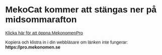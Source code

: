 <!DOCTYPE html>
<html>
<body>

<h1 style="font-family:arial;">MekoCat kommer att stängas ner på midsommarafton</h1>
<a href="https://pro.mekonomen.se" style="font-family:arial;">Klicka här för att öppna MekonomenPro</a>

<p style="font-family:arial;">Kopiera och klistra in i din webbläsare om länken inte fungerar: <b>https://pro.mekonomen.se</b></p>

</body>
</html>
